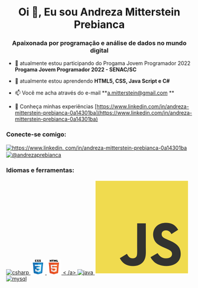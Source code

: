 <h1 align="center">Oi 👋, Eu sou Andreza Mitterstein Prebianca</h1>
<h3 align="center">Apaixonada por programação e análise de dados no mundo digital</h3>

- 🔭 atualmente estou participando do Progama Jovem Programador 2022 **Progama Jovem Programador 2022 - SENAC/SC**

- 🌱 atualmente estou aprendendo **HTML5, CSS, Java Script e C#**

- 📫 Você me acha através do e-mail **a.mitterstein@gmail.com **

- 📄 Conheça minhas experiências [https://www.linkedin.com/in/andreza-mitterstein-prebianca-0a14301ba](https://www.linkedin.com/in/andreza-mitterstein-prebianca-0a14301ba)

<h3 align="left">Conecte-se comigo:</h3>
<p align="left">
<a href="https://linkedin.com/in/https://www.linkedin.com/in/andreza-mitterstein-prebianca-0a14301ba" target="blank"><img align="center" src= "https://raw.githubusercontent.com/rahuldkjain/github-profile-readme-generator/master/src/images/icons/Social/linked-in-alt.svg" alt="https://www.linkedin. com/in/andreza-mitterstein-prebianca-0a14301ba" height="30" width="40" /></a>
<a href="https://instagram.com/@andrezaprebianca" target="blank"> <img align="center" src="https://raw.githubusercontent.com/rahuldkjain/github-profile-readme-generator/master/src/images/icons/Social/instagram.svg" alt="@andrezaprebianca" altura="30" largura="40" /></a>
</p>

<h3 align="left">Idiomas e ferramentas:</h3>
<p align="left"> <a href="https://www.w3schools.com/cs/" target="_blank" rel="noreferrer"> <img src="https://raw.githubusercontent. com/devicons/devicon/master/icons/csharp/csharp-original.svg" alt="csharp" width="40" height="40"/> </a> <a href="https://www. w3schools.com/css/" target="_blank" rel="noreferrer"> <img src="https://raw.githubusercontent.com/devicons/devicon/master/icons/css3/css3-original-wordmark.svg " alt="css3" width="40" height="40"/> </a> <a href="https://www.w3.org/html/" target="_blank" rel="noreferrer" > <img src="https://raw.githubusercontent.com/devicons/devicon/master/icons/html5/html5-original-wordmark.svg" alt="html5" width="40" height="40"/> < /a> <a href="https://www.java.com" target="_blank" rel="noreferrer"> <img src="https://raw.githubusercontent.com/devicons/devicon/master/ icons/java/java-original.svg" alt="java" width="40" height="40"/> </a> <a href="https://developer.mozilla.org/en-US/ docs/Web/JavaScript" target="_blank" rel="noreferrer"> <img src="https://raw.githubusercontent.com/devicons/devicon/master/icons/javascript/javascript-original.svg" alt= "javascript"largura="40" altura="40"/> </a> <a href="https://www.mysql.com/" target="_blank" rel="noreferrer"> <img src="https: //raw.githubusercontent.com/devicons/devicon/master/icons/mysql/mysql-original-wordmark.svg" alt="mysql" width="40" height="40"/> </a> </p >




<!--

### Hi there 👋


**andr3za/andr3za** is a ✨ _special_ ✨ repository because its `README.md` (this file) appears on your GitHub profile.

Here are some ideas to get you started:

- 🔭 I’m currently working on ...
- 🌱 I’m currently learning ...
- 👯 I’m looking to collaborate on ...
- 🤔 I’m looking for help with ...
- 💬 Ask me about ...
- 📫 How to reach me: ...
- 😄 Pronouns: ...
- ⚡ Fun fact: ...
-->

